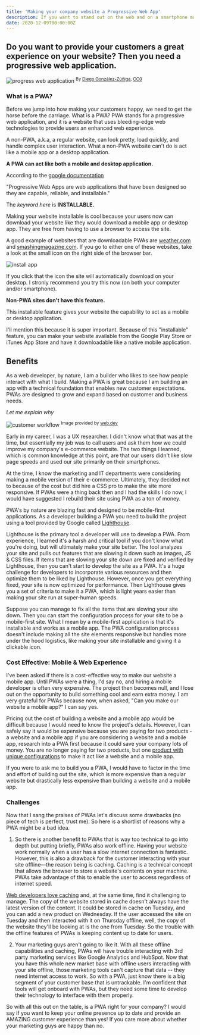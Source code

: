 ```yaml
---
title: 'Making your company website a Progressive Web App'
description: If you want to stand out on the web and on a smartphone make your site a progressive web app.
date: 2020-12-09T00:00:00Z
---
```


## Do you want to provide your customers a great experience on your website? Then you need a progressive web application.

![progress web application](/assets/images/posts/PWA.png)
<sup>By [Diego González-Zúñiga](https://github.com/webmaxru/progressive-web-apps-logo), [CC0](https://commons.wikimedia.org/w/index.php?curid=86444196)</sup>

### What is a PWA?

Before we jump into how making your customers happy, we need to get the horse before the carriage. What is a PWA? PWA stands for a progressive web application, and it is a website that uses bleeding-edge web technologies to provide users an enhanced web experience.  

A non-PWA, a.k.a, a regular website, can look pretty, load quickly, and handle complex user interaction. What a non-PWA website can't do is act like a mobile app or a desktop application.

**A PWA can act like both a mobile and desktop application.**

According to the [google documentation](https://web.dev/what-are-pwas/)

"Progressive Web Apps are web applications that have been designed so they are capable, reliable, and installable."

The *keyword here* is **INSTALLABLE.** 

Making your website installable is cool because your users now can download your website like they would download a mobile app or desktop app. They are free from having to use a browser to access the site.

A good example of websites that are downloadable PWAs are [weather.com](https://weather.com) and [smashingmagazine.com](https://smashingmagazine.com).  If you go to either one of these websites, take a look at the small icon on the right side of the browser bar.

![install app](/assets/images/posts/install-app.png)

If you click that the icon the site will automatically download on your desktop. I stronly recommend you try this now (on both your computer and/or smartphone). 

**Non-PWA sites don't have this feature.**

This installable feature gives your website the capability to act as a mobile or desktop application.

I'll mention this because it is super important. Because of this "installable" feature, you can make your website available from the Google Play Store or iTunes App Store and have it downloadable like a native mobile application.

## Benefits

As a web developer, by nature, I am a builder who likes to see how people interact with what I build. Making a PWA is great because I am building an app with a technical foundation that enables new customer expectations. PWAs are designed to grow and expand based on customer and business needs.

*Let me explain why*

![customer workflow](/assets/images/posts/customer-workflow.jpg)
<sup>Image provided by [web.dev](https://web.dev/drive-business-success/)</sup>


Early in my career, I was a UX researcher.  I didn't know what that was at the time, but essentially my job was to call users and ask them how we could improve my company's e-commerce website.  The two things I learned, which is common knowledge at this point, are that our users didn't like slow page speeds and used our site primarily on their smartphones. 

At the time, I know the marketing and IT departments were considering making a mobile version of their e-commerce. Ultimately, they decided not to because of the cost but did hire a CSS pro to make the site more responsive.  If PWAs were a thing back then and I had the skills I do now, I would have suggested I rebuild their site using PWA as a ton of money.

PWA's by nature are blazing fast and designed to be mobile-first applications.  As a developer building a PWA you need to build the project using a tool provided by Google called [Lighthouse](https://developers.google.com/web/tools/lighthouse).

Lighthouse is the primary tool a developer will use to develop a PWA. From experience, I learned it's a harsh and critical tool if you don't know what you're doing, but will ultimately make your site better. The tool analyzes your site and pulls out features that are slowing it down such as images, JS & CSS files. If items that are slowing your site down are fixed and verified by Lighthouse, then you can't start to develop the site as a PWA. It's a huge challenge for developers to incorporate various resources and then optimize them to be liked by Lighthouse.  However, once you get everything fixed, your site is now optimized for performance. Then Lighthouse gives you a set of criteria to make it a PWA, which is light years easier than making your site run at super-human speeds.

Suppose you can manage to fix all the items that are slowing your site down. Then you can start the configuration process for your site to be a mobile-first site. What I mean by a mobile-first application is that it's installable and works as a mobile app. The PWA configuration process doesn't include making all the site elements responsive but handles more under the hood logistics, like making your site installable and giving it a clickable icon.


### Cost Effective: Mobile & Web Experience

I've been asked if there is a cost-effective way to make our website a mobile app. Until PWAs were a thing, I'd say no, and hiring a mobile developer is often very expensive. The project then becomes null, and I lose out on the opportunity to build something cool and earn extra money. I am very grateful for PWAs because now, when asked, "Can you make our website a mobile app?" I can say yes.

Pricing out the cost of building a website and a mobile app would be difficult because I would need to know the project's details. However, I can safely say it would be expensive because you are paying for two products - a website and a mobile app if you are considering a website and a mobile app, research into a PWA first because it could save your company lots of money. You are no longer paying for two products, but one [product with unique configurations](/we-are-a-jamstack-shop/) to make it act like a website and a mobile app.

If you were to ask me to build you a PWA, I would have to factor in the time and effort of building out the site, which is more expensive than a regular website but drastically less expensive than building a website and a mobile app.

### Challenges

Now that I sang the praises of PWAs let's discuss some drawbacks (no piece of tech is perfect, trust me). So here is a shortlist of reasons why a PWA might be a bad idea.

1. So there is another benefit to PWAs that is way too technical to go into depth but putting briefly, PWAs also work offline. Having your website work normally when a user has a slow internet connection is fantastic. However, this is also a drawback for the customer interacting with your site offline—the reason being is caching. Caching is a technical concept that allows the browser to store a website's contents on your machine. PWAs take advantage of this to enable the user to access regardless of internet speed.
  
  [Web developers love caching](https://developer-kaustubh.medium.com/how-caching-works-e474e288c21d) and, at the same time, find it challenging to manage. The copy of the website stored in cache doesn't always have the latest version of the content. It could be stored in cache on Tuesday, and you can add a new product on Wednesday. If the user accessed the site on Tuesday and then interacted with it on Thursday offline, well, the copy of the website they'll be looking at is the one from Tuesday. So the trouble with the offline features of PWAs is keeping content up to date for users.

2. Your marketing guys aren't going to like it. With all these offline capabilities and caching, PWAs will have trouble interacting with 3rd party marketing services like Google Analytics and HubSpot. Now that you have this whole new market base with offline users interacting with your site offline, those marketing tools can't capture that data -- they need internet access to work. So with a PWA, just know there is a big segment of your customer base that is untrackable. I'm confident that tools will get onboard with PWAs, but they need some time to develop their technology to interface with them properly.

So with all this out on the table, is a PWA right for your company?  I would say if you want to keep your online presence up to date and provide an AMAZING customer experience than yes! If you care more about whether your marketing guys are happy than no.
